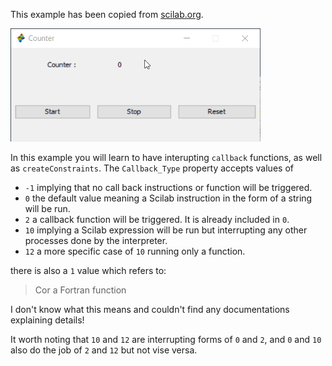 This example has been copied from [scilab.org](https://help.scilab.org/docs/6.0.0/ru_RU/uicontrol_properties.html). 

<img src="Ex008_pic001.gif" alt="final" style="width:400px;"/>

In this example you will learn to have interupting `callback` functions, as well as `createConstraints`. The `Callback_Type` property accepts values of

 * `-1` implying that no call back instructions or function will be triggered.
 * `0` the default value meaning a Scilab instruction in the form of a string will be run.
 * `2` a callback function will be triggered. It is already included in `0`.
 * `10` implying a Scilab expression will be run but interrupting any other processes done by the interpreter.
 * `12` a more specific case of `10` running only a function.

there is also a `1` value which refers to:

> Cor a Fortran function

I don't know what this means and couldn't find any documentations explaining details!


It worth noting that `10` and `12` are interrupting forms of `0` and `2`, and `0` and `10` also do the job of `2` and `12` but not vise versa.

